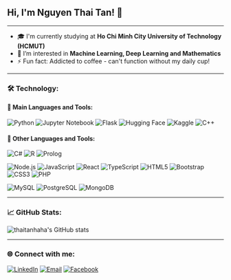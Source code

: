 ## Hi, I'm Nguyen Thai Tan! 👋

---

- 🎓 I'm currently studying at **Ho Chi Minh City University of Technology (HCMUT)**
- 🌱 I’m interested in **Machine Learning, Deep Learning and Mathematics**
- ⚡ Fun fact: Addicted to coffee - can't function without my daily cup!

---

### 🛠️ Technology:

#### 🔧 Main Languages and Tools:

![Python](https://img.shields.io/badge/-Python-000?&logo=Python)
![Jupyter Notebook](https://img.shields.io/badge/-Jupyter%20Notebook-000?&logo=Jupyter)
![Flask](https://img.shields.io/badge/-Flask-000?&logo=Flask)
![Hugging Face](https://img.shields.io/badge/Hugging%20Face-000000?&logo=Hugging%20Face)
![Kaggle](https://img.shields.io/badge/Kaggle-000000?&logo=Kaggle)
![C++](https://img.shields.io/badge/-C++-000?&logo=c%2B%2B)

#### 🧰 Other Languages and Tools:

![C#](https://img.shields.io/badge/-C%23-000?&logo=c-sharp)
![R](https://img.shields.io/badge/-R-000?&logo=R)
![Prolog](https://img.shields.io/badge/-Prolog-000?&logo=Prolog)

![Node.js](https://img.shields.io/badge/-Node.js-000?&logo=node.js)
![JavaScript](https://img.shields.io/badge/-JavaScript-000?&logo=JavaScript)
![React](https://img.shields.io/badge/-React-000?&logo=React)
![TypeScript](https://img.shields.io/badge/-TypeScript-000?&logo=TypeScript)
![HTML5](https://img.shields.io/badge/-HTML5-000?&logo=HTML5)
![Bootstrap](https://img.shields.io/badge/-Bootstrap-000?&logo=Bootstrap)
![CSS3](https://img.shields.io/badge/-CSS3-000?&logo=CSS3)
![PHP](https://img.shields.io/badge/-PHP-000?&logo=PHP)

![MySQL](https://img.shields.io/badge/-MySQL-000?&logo=MySQL)
![PostgreSQL](https://img.shields.io/badge/-PostgreSQL-000?&logo=PostgreSQL)
![MongoDB](https://img.shields.io/badge/-MongoDB-000?&logo=MongoDB)

---

### 📈 GitHub Stats:

![thaitanhaha's GitHub stats](https://github-readme-stats.vercel.app/api?username=thaitanhaha&show_icons=true&theme=radical)

<!--- ![Top Langs](https://github-readme-stats.vercel.app/api/top-langs/?username=thaitanhaha&layout=compact&theme=radical) -->

---

### 🌐 Connect with me:

[![LinkedIn](https://img.shields.io/badge/-LinkedIn-000?logo=LinkedIn&logoColor=0077B5)](https://www.linkedin.com/in/nguyen-thai-t-424408130/)
[![Email](https://img.shields.io/badge/-Email-000?logo=gmail&logoColor=white)](mailto:nguyenthaitan02@example.com)
[![Facebook](https://img.shields.io/badge/-Facebook-000?logo=Facebook&logoColor=1877F2)](https://www.facebook.com/nguyenthaitan123)




